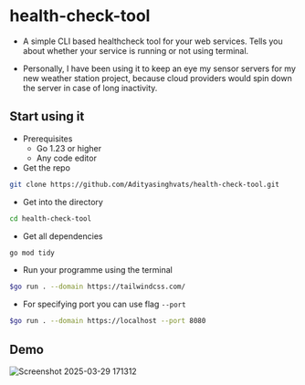 # health-check-tool
- A simple CLI based healthcheck tool for your web services.
Tells you about whether your service is running or not using terminal.

- Personally, I have been using it to keep an eye my sensor servers for my new weather station project, because cloud providers would spin down the server in case of long inactivity.

## Start using it
- Prerequisites
  - Go 1.23 or higher
  - Any code editor
- Get the repo
```bash
git clone https://github.com/Adityasinghvats/health-check-tool.git
```
- Get into the directory
```bash
cd health-check-tool
```
- Get all dependencies
```bash
go mod tidy
```
- Run your programme using the terminal
```bash
$go run . --domain https://tailwindcss.com/
```
- For specifying port you can use flag `--port`
```bash
$go run . --domain https://localhost --port 8080
```
## Demo
![Screenshot 2025-03-29 171312](https://github.com/user-attachments/assets/28576e9f-958b-4de1-8997-1f5f3d2b8d47)
